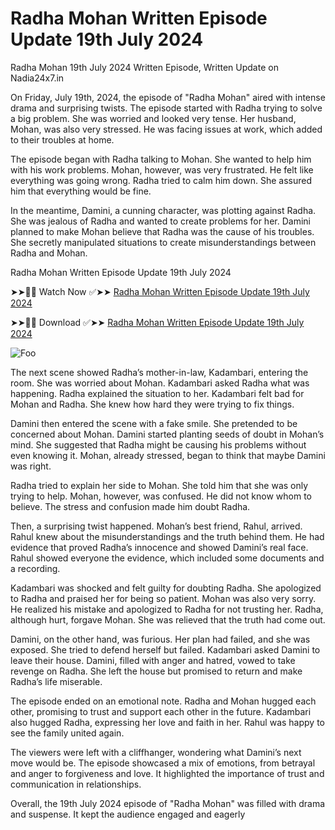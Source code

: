 # Radha Mohan Written Episode Update 19th July 2024

Radha Mohan 19th July 2024 Written Episode, Written Update on Nadia24x7.in

On Friday, July 19th, 2024, the episode of "Radha Mohan" aired with intense drama and surprising twists. The episode started with Radha trying to solve a big problem. She was worried and looked very tense. Her husband, Mohan, was also very stressed. He was facing issues at work, which added to their troubles at home.

The episode began with Radha talking to Mohan. She wanted to help him with his work problems. Mohan, however, was very frustrated. He felt like everything was going wrong. Radha tried to calm him down. She assured him that everything would be fine.

In the meantime, Damini, a cunning character, was plotting against Radha. She was jealous of Radha and wanted to create problems for her. Damini planned to make Mohan believe that Radha was the cause of his troubles. She secretly manipulated situations to create misunderstandings between Radha and Mohan.

Radha Mohan Written Episode Update 19th July 2024

➤➤🔴📱 Watch Now ✅➤➤ [Radha Mohan Written Episode Update 19th July 2024](https://nadia24x7.in/radha-mohan-written-episode-update-19th-july-2024/)

➤➤🔴📱 Download ✅➤➤ [Radha Mohan Written Episode Update 19th July 2024](https://nadia24x7.in/radha-mohan-written-episode-update-19th-july-2024/)

<animated-image data-catalyst=""><a href="https://nadia24x7.in/radha-mohan-written-episode-update-19th-july-2024/" rel="nofollow" data-target="animated-image.originalLink"><img src="https://nadia24x7.in/wp-content/uploads/2024/07/MV5BMDlmOWNlYjItMDQ5ZC00NTA3LTg3NmMtNjUwZWVkMjBmMTg0XkEyXkFqcGdeQXVyNTA5NDkxODU@._V1_.jpg" alt="Foo" data-canonical-src="https://nadia24x7.in/wp-content/uploads/2024/07/MV5BMDlmOWNlYjItMDQ5ZC00NTA3LTg3NmMtNjUwZWVkMjBmMTg0XkEyXkFqcGdeQXVyNTA5NDkxODU@._V1_.jpg" style="max-width: 100%; display: inline-block;" data-target="animated-image.originalImage"></a>

The next scene showed Radha’s mother-in-law, Kadambari, entering the room. She was worried about Mohan. Kadambari asked Radha what was happening. Radha explained the situation to her. Kadambari felt bad for Mohan and Radha. She knew how hard they were trying to fix things.

Damini then entered the scene with a fake smile. She pretended to be concerned about Mohan. Damini started planting seeds of doubt in Mohan’s mind. She suggested that Radha might be causing his problems without even knowing it. Mohan, already stressed, began to think that maybe Damini was right.

Radha tried to explain her side to Mohan. She told him that she was only trying to help. Mohan, however, was confused. He did not know whom to believe. The stress and confusion made him doubt Radha.

Then, a surprising twist happened. Mohan’s best friend, Rahul, arrived. Rahul knew about the misunderstandings and the truth behind them. He had evidence that proved Radha’s innocence and showed Damini’s real face. Rahul showed everyone the evidence, which included some documents and a recording.

Kadambari was shocked and felt guilty for doubting Radha. She apologized to Radha and praised her for being so patient. Mohan was also very sorry. He realized his mistake and apologized to Radha for not trusting her. Radha, although hurt, forgave Mohan. She was relieved that the truth had come out.

Damini, on the other hand, was furious. Her plan had failed, and she was exposed. She tried to defend herself but failed. Kadambari asked Damini to leave their house. Damini, filled with anger and hatred, vowed to take revenge on Radha. She left the house but promised to return and make Radha’s life miserable.

The episode ended on an emotional note. Radha and Mohan hugged each other, promising to trust and support each other in the future. Kadambari also hugged Radha, expressing her love and faith in her. Rahul was happy to see the family united again.

The viewers were left with a cliffhanger, wondering what Damini’s next move would be. The episode showcased a mix of emotions, from betrayal and anger to forgiveness and love. It highlighted the importance of trust and communication in relationships.

Overall, the 19th July 2024 episode of "Radha Mohan" was filled with drama and suspense. It kept the audience engaged and eagerly
